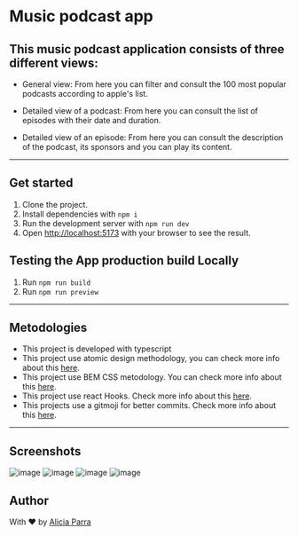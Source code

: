 # Music podcast app

## This music podcast application consists of three different views:

- General view: From here you can filter and consult the 100 most popular podcasts according to apple's list.

- Detailed view of a podcast: From here you can consult the list of episodes with their date and duration.

- Detailed view of an episode: From here you can consult the description of the podcast, its sponsors and you can play its content.

---

## Get started

1. Clone the project.
2. Install dependencies with `npm i`
3. Run the development server with `npm run dev`
4. Open [http://localhost:5173](http://localhost:5173) with your browser to see the result.

## Testing the App production build Locally

1. Run `npm run build`
2. Run `npm run preview`

---

## Metodologies

- This project is developed with typescript
- This project use atomic design methodology, you can check more info about this [here](https://bradfrost.com/blog/post/atomic-web-design/).
- This project use BEM CSS metodology. You can check more info about this [here](https://getbem.com/introduction/).
- This project use react Hooks. Check more info about this [here](https://reactjs.org/docs/hooks-intro.html).
- This projects use a gitmoji for better commits. Check more info about this [here](https://gitmoji.dev/).

---

## Screenshots

![image](https://user-images.githubusercontent.com/61117650/222373996-5b08df17-b48d-4d89-adf3-baf6f7921e35.png)
![image](https://user-images.githubusercontent.com/61117650/222374024-38495c81-1901-4002-8126-c3fe5a40313a.png)
![image](https://user-images.githubusercontent.com/61117650/222374044-539bcab6-5eac-4d1c-a741-3ced22486bcf.png)
![image](https://user-images.githubusercontent.com/61117650/222374067-1db15641-d34e-4561-a7c7-aa5536ba0b97.png)


## Author

With ❤️ by [Alicia Parra](https://github.com/aliparra)

